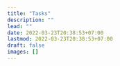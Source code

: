 ```yaml
---
title: "Tasks"
description: ""
lead: ""
date: 2022-03-23T20:38:53+07:00
lastmod: 2022-03-23T20:38:53+07:00
draft: false
images: []
---
```

